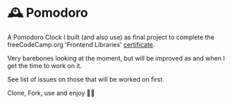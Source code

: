 # 🕰 Pomodoro
A Pomodoro Clock I built (and also use) as final project to complete the freeCodeCamp.org 'Frontend Libraries' [certificate](https://www.freecodecamp.org/certification/danielvanc/front-end-libraries).

Very barebones looking at the moment, but will be improved as and when I get the time to work on it. 

See list of issues on those that will be worked on first.

Clone, Fork, use and enjoy 👍🏼
